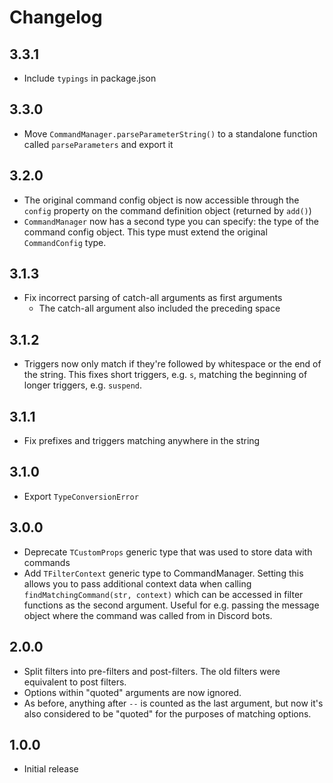 # Changelog

## 3.3.1
* Include `typings` in package.json

## 3.3.0
* Move `CommandManager.parseParameterString()` to a standalone function called `parseParameters` and export it

## 3.2.0
* The original command config object is now accessible through the `config` property on the command definition object (returned by `add()`)
* `CommandManager` now has a second type you can specify: the type of the command config object. This type must extend the original `CommandConfig` type.

## 3.1.3
* Fix incorrect parsing of catch-all arguments as first arguments
  * The catch-all argument also included the preceding space

## 3.1.2
* Triggers now only match if they're followed by whitespace or the end of the string.
This fixes short triggers, e.g. `s`, matching the beginning of longer triggers, e.g. `suspend`.

## 3.1.1
* Fix prefixes and triggers matching anywhere in the string

## 3.1.0
* Export `TypeConversionError`

## 3.0.0
* Deprecate `TCustomProps` generic type that was used to store data with commands
* Add `TFilterContext` generic type to CommandManager. Setting this allows you to pass additional context data when
calling `findMatchingCommand(str, context)` which can be accessed in filter functions as the second argument.
Useful for e.g. passing the message object where the command was called from in Discord bots.

## 2.0.0
* Split filters into pre-filters and post-filters. The old filters were equivalent to post filters.
* Options within "quoted" arguments are now ignored.
* As before, anything after ` -- ` is counted as the last argument,
but now it's also considered to be "quoted" for the purposes of matching options.

## 1.0.0
* Initial release

